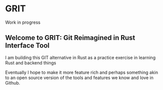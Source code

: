# GRIT

Work in progress

## Welcome to GRIT: Git Reimagined in Rust Interface Tool

I am building this GIT alternative in Rust as a practice exercise in learning Rust and backend things

Eventually I hope to make it more feature rich and perhaps something akin to an open source version of the tools and features we know and love in Github.

